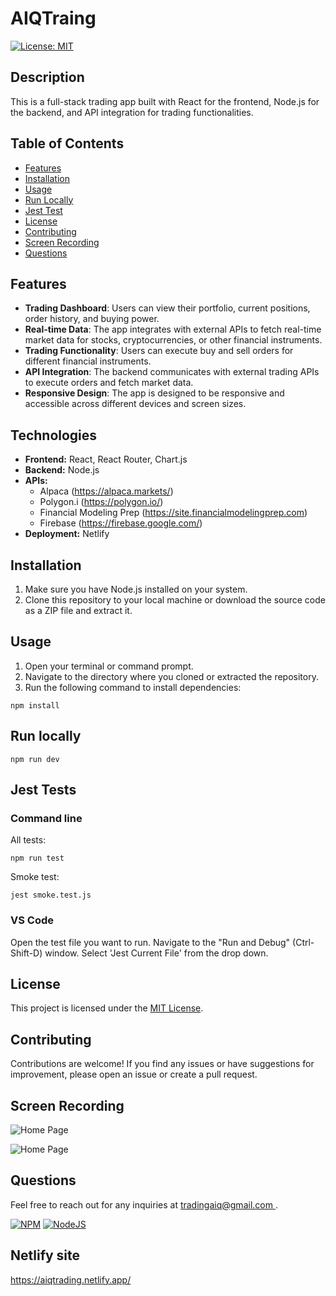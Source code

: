 # AIQTraing
[![License: MIT](https://img.shields.io/badge/License-MIT-yellow.svg?style=for-the-badge)](https://opensource.org/licenses/MIT)

## Description
This is a full-stack trading app built with React for the frontend, Node.js for the backend, and API integration for trading functionalities.

## Table of Contents
- [Features](#features)
- [Installation](#installation)
- [Usage](#usage)
- [Run Locally](#run-locally)
- [Jest Test](#jest-tests)
- [License](#license)
- [Contributing](#contributing)
- [Screen Recording](#screen-recording)
- [Questions](#questions)

## Features

- **Trading Dashboard**: Users can view their portfolio, current positions, order history, and buying power.
- **Real-time Data**: The app integrates with external APIs to fetch real-time market data for stocks, cryptocurrencies, or other financial instruments.
- **Trading Functionality**: Users can execute buy and sell orders for different financial instruments.
- **API Integration**: The backend communicates with external trading APIs to execute orders and fetch market data.
- **Responsive Design**: The app is designed to be responsive and accessible across different devices and screen sizes.

## Technologies

- **Frontend:** React, React Router, Chart.js
- **Backend:** Node.js
- **APIs:** 
    - Alpaca (https://alpaca.markets/)
    - Polygon.i (https://polygon.io/)
    - Financial Modeling Prep (https://site.financialmodelingprep.com)
    - Firebase (https://firebase.google.com/)
- **Deployment:** Netlify

## Installation

1. Make sure you have Node.js installed on your system.
2. Clone this repository to your local machine or download the source code as a ZIP file and extract it.

## Usage

1. Open your terminal or command prompt.
2. Navigate to the directory where you cloned or extracted the repository.
3. Run the following command to install dependencies:

````
npm install
````

## Run locally
````
npm run dev
````

## Jest Tests

### Command line

All tests:
````
npm run test
````

Smoke test:
````
jest smoke.test.js
````

### VS Code

Open the test file you want to run.
Navigate to the "Run and Debug" (Ctrl-Shift-D) window.
Select 'Jest Current File' from the drop down.


## License
This project is licensed under the [MIT License](LICENSE).

## Contributing
Contributions are welcome! If you find any issues or have suggestions for improvement, please open an issue or create a pull request.

## Screen Recording
![Home Page](./public/assets/images/AIQTrading.gif)

![Home Page](./public/assets/images/AIQ_mobile.gif)


## Questions
Feel free to reach out for any inquiries at [tradingaiq@gmail.com ](mailto:tradingaiq@gmail.com ).

[![NPM](https://img.shields.io/badge/NPM-%23CB3837.svg?style=for-the-badge&logo=npm&logoColor=white)](https://www.npmjs.com/)
[![NodeJS](https://img.shields.io/badge/node.js-6DA55F?style=for-the-badge&logo=node.js&logoColor=white)](https://nodejs.org/)


## Netlify site

<https://aiqtrading.netlify.app/>
